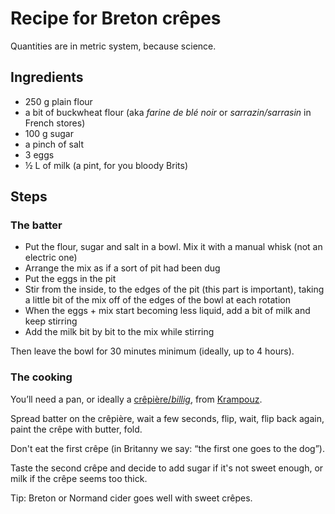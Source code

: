 # Recipe for Breton crêpes

Quantities are in metric system, because science.

## Ingredients

- 250 g plain flour
- a bit of buckwheat flour (aka _farine de blé noir_ or _sarrazin/sarrasin_ in French stores)
- 100 g sugar
- a pinch of salt
- 3 eggs
- ½ L of milk (a pint, for you bloody Brits)

## Steps

### The batter

- Put the flour, sugar and salt in a bowl. Mix it with a manual whisk
  (not an electric one)
- Arrange the mix as if a sort of pit had been dug
- Put the eggs in the pit
- Stir from the inside, to the edges of the pit (this part is important),
  taking a little bit of the mix off of the edges of the bowl at each rotation
- When the eggs + mix start becoming less liquid, add a bit of milk
  and keep stirring
- Add the milk bit by bit to the mix while stirring

Then leave the bowl for 30 minutes minimum (ideally, up to 4 hours).

### The cooking

You’ll need a pan, or ideally a [crêpière/_billig_][billig], from [Krampouz][].

[billig]: https://en.wikipedia.org/wiki/Crepe_maker#Denomination
[Krampouz]: https://en.wikipedia.org/wiki/Krampouz

Spread batter on the crêpière, wait a few seconds, flip, wait,
flip back again, paint the crêpe with butter, fold.

Don't eat the first crêpe (in Britanny we say: “the first one goes to the dog”).

Taste the second crêpe and decide to add sugar if it's not sweet enough,
or milk if the crêpe seems too thick.

Tip: Breton or Normand cider goes well with sweet crêpes.
